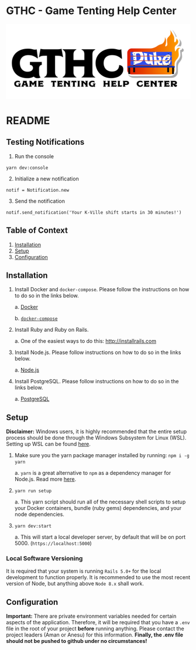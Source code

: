 # GTHC - Game Tenting Help Center

![Logo](/app/javascript/src/images/gthc_long.png)

# README

## Testing Notifications

1. Run the console    
```
yarn dev:console
```

2. Initialize a new notification   
```
notif = Notification.new
```

3. Send the notification   
```
notif.send_notification('Your K-Ville shift starts in 30 minutes!')
```

<!-- This README would normally document whatever steps are necessary to get the
application up and running.

Things you may want to cover:

* Ruby version

* System dependencies

* Configuration

* Database creation

* Database initialization

* How to run the test suite

* Services (job queues, cache servers, search engines, etc.)

* Deployment instructions

* ... -->

## Table of Context
1. [Installation](#Installation)
2. [Setup](#Setup)
3. [Configuration](#configuration)

## Installation
1. Install Docker and `docker-compose`. Please follow the instructions on how to do so in the links below.

    a. [Docker](https://docs.docker.com/install/)

    b. [`docker-compose`](https://docs.docker.com/compose/install/)
  
2. Install Ruby and Ruby on Rails.

    a. One of the easiest ways to do this: http://installrails.com

3. Install Node.js. Please follow instructions on how to do so in the links below.

    a. [Node.js](https://nodejs.org/en/download/)

4. Install PostgreSQL. Please follow instructions on how to do so in the links below.

    a. [PostgreSQL](https://www.postgresql.org/download/)

## Setup

__Disclaimer:__ Windows users, it is highly recommended that the entire setup process should be done through the Windows Subsystem for Linux (WSL). Setting up WSL can be found [here](https://docs.microsoft.com/en-us/windows/wsl/install-win10).

1. Make sure you the yarn package manager installed by running: `npm i -g yarn`

   a. `yarn` is a great alternative to `npm` as a dependency manager for Node.js. Read more [here](https://yarnpkg.com/en/).

2. `yarn run setup`

   a. This yarn script should run all of the necessary shell scripts to setup your Docker containers, bundle (ruby gems) dependencies, and your node dependencies.

3. `yarn dev:start`

    a. This will start a local developer server, by default that will be on port 5000. (`https://localhost:5000`)

### Local Software Versioning
It is required that your system is running `Rails 5.0+` for the local development to function properly. It is recommended to use the most recent version of Node, but anything above `Node 8.x` shall work. 

## Configuration
__Important:__ There are private environment variables needed for certain aspects of the application. Therefore, it will be required that you have a `.env` file in the root of your project __before__ running anything. Please contact the project leaders (Aman or Anesu) for this information. __Finally, the .env file should not be pushed to github under no circumstances!__
